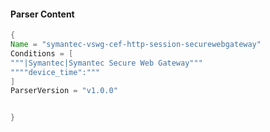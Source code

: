 #### Parser Content
```Java
{
Name = "symantec-vswg-cef-http-session-securewebgateway"
Conditions = [
"""|Symantec|Symantec Secure Web Gateway"""
""""device_time":"""
]
ParserVersion = "v1.0.0"


}
```
